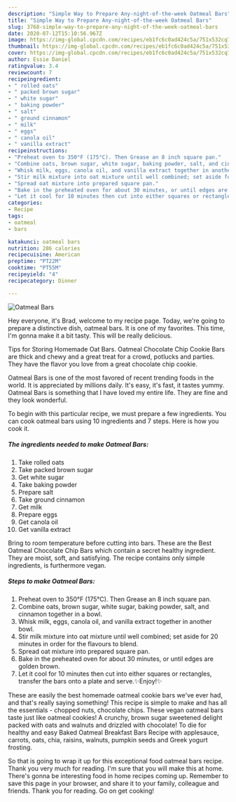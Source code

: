 ```yaml
---
description: "Simple Way to Prepare Any-night-of-the-week Oatmeal Bars"
title: "Simple Way to Prepare Any-night-of-the-week Oatmeal Bars"
slug: 3768-simple-way-to-prepare-any-night-of-the-week-oatmeal-bars
date: 2020-07-12T15:10:56.967Z
image: https://img-global.cpcdn.com/recipes/eb1fc6c0ad424c5a/751x532cq70/oatmeal-bars-recipe-main-photo.jpg
thumbnail: https://img-global.cpcdn.com/recipes/eb1fc6c0ad424c5a/751x532cq70/oatmeal-bars-recipe-main-photo.jpg
cover: https://img-global.cpcdn.com/recipes/eb1fc6c0ad424c5a/751x532cq70/oatmeal-bars-recipe-main-photo.jpg
author: Essie Daniel
ratingvalue: 3.4
reviewcount: 7
recipeingredient:
- " rolled oats"
- " packed brown sugar"
- " white sugar"
- " baking powder"
- " salt"
- " ground cinnamon"
- " milk"
- " eggs"
- " canola oil"
- " vanilla extract"
recipeinstructions:
- "Preheat oven to 350°F (175°C). Then Grease an 8 inch square pan."
- "Combine oats, brown sugar, white sugar, baking powder, salt, and cinnamon together in a bowl."
- "Whisk milk, eggs, canola oil, and vanilla extract together in another bowl."
- "Stir milk mixture into oat mixture until well combined; set aside for 20 minutes in order for the flavours to blend."
- "Spread oat mixture into prepared square pan."
- "Bake in the preheated oven for about 30 minutes, or until edges are golden brown."
- "Let it cool for 10 minutes then cut into either squares or rectangles, transfer the bars onto a plate and serve.✨Enjoy!✨"
categories:
- Recipe
tags:
- oatmeal
- bars

katakunci: oatmeal bars 
nutrition: 286 calories
recipecuisine: American
preptime: "PT22M"
cooktime: "PT55M"
recipeyield: "4"
recipecategory: Dinner

---
```



![Oatmeal Bars](https://img-global.cpcdn.com/recipes/eb1fc6c0ad424c5a/751x532cq70/oatmeal-bars-recipe-main-photo.jpg)

Hey everyone, it's Brad, welcome to my recipe page. Today, we're going to prepare a distinctive dish, oatmeal bars. It is one of my favorites. This time, I'm gonna make it a bit tasty. This will be really delicious.

Tips for Storing Homemade Oat Bars. Oatmeal Chocolate Chip Cookie Bars are thick and chewy and a great treat for a crowd, potlucks and parties. They have the flavor you love from a great chocolate chip cookie.

Oatmeal Bars is one of the most favored of recent trending foods in the world. It is appreciated by millions daily. It's easy, it's fast, it tastes yummy. Oatmeal Bars is something that I have loved my entire life. They are fine and they look wonderful.


To begin with this particular recipe, we must prepare a few ingredients. You can cook oatmeal bars using 10 ingredients and 7 steps. Here is how you cook it.

<!--inarticleads1-->

##### The ingredients needed to make Oatmeal Bars:

1. Take  rolled oats
1. Take  packed brown sugar
1. Get  white sugar
1. Take  baking powder
1. Prepare  salt
1. Take  ground cinnamon
1. Get  milk
1. Prepare  eggs
1. Get  canola oil
1. Get  vanilla extract


Bring to room temperature before cutting into bars. These are the Best Oatmeal Chocolate Chip Bars which contain a secret healthy ingredient. They are moist, soft, and satisfying. The recipe contains only simple ingredients, is furthermore vegan. 

<!--inarticleads2-->

##### Steps to make Oatmeal Bars:

1. Preheat oven to 350°F (175°C). Then Grease an 8 inch square pan.
1. Combine oats, brown sugar, white sugar, baking powder, salt, and cinnamon together in a bowl.
1. Whisk milk, eggs, canola oil, and vanilla extract together in another bowl.
1. Stir milk mixture into oat mixture until well combined; set aside for 20 minutes in order for the flavours to blend.
1. Spread oat mixture into prepared square pan.
1. Bake in the preheated oven for about 30 minutes, or until edges are golden brown.
1. Let it cool for 10 minutes then cut into either squares or rectangles, transfer the bars onto a plate and serve.✨Enjoy!✨


These are easily the best homemade oatmeal cookie bars we&#39;ve ever had, and that&#39;s really saying something! This recipe is simple to make and has all the essentials - chopped nuts, chocolate chips. These vegan oatmeal bars taste just like oatmeal cookies! A crunchy, brown sugar sweetened delight packed with oats and walnuts and drizzled with chocolate! To die for healthy and easy Baked Oatmeal Breakfast Bars Recipe with applesauce, carrots, oats, chia, raisins, walnuts, pumpkin seeds and Greek yogurt frosting. 

So that is going to wrap it up for this exceptional food oatmeal bars recipe. Thank you very much for reading. I'm sure that you will make this at home. There's gonna be interesting food in home recipes coming up. Remember to save this page in your browser, and share it to your family, colleague and friends. Thank you for reading. Go on get cooking!
